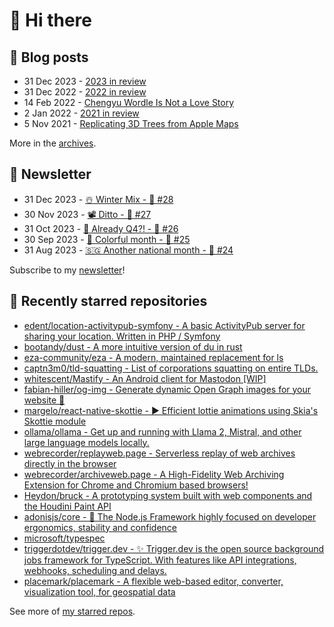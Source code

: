 # 👋 Hi there

## 📝 Blog posts

<!-- feed start -->
- 31 Dec 2023 - [2023 in review](https://cheeaun.com/blog/2023/12/2023-in-review/)
- 31 Dec 2022 - [2022 in review](https://cheeaun.com/blog/2022/12/2022-in-review/)
- 14 Feb 2022 - [Chengyu Wordle Is Not a Love Story](https://cheeaun.com/blog/2022/02/chengyu-wordle-is-not-a-love-story/)
- 2 Jan 2022 - [2021 in review](https://cheeaun.com/blog/2022/01/2021-in-review/)
- 5 Nov 2021 - [Replicating 3D Trees from Apple Maps](https://cheeaun.com/blog/2021/11/replicating-3d-trees-apple-maps/)
<!-- feed end -->

More in the [archives](https://cheeaun.com/blog/archives/).

## 📰 Newsletter

<!-- newsletter start -->
- 31 Dec 2023 - [☃️ Winter Mix - 🥫 #28](https://cheeaun.substack.com/p/winter-mix-28)
- 30 Nov 2023 - [📽️ Ditto - 🥫 #27](https://cheeaun.substack.com/p/ditto-27)
- 31 Oct 2023 - [🫣 Already Q4?! - 🥫 #26](https://cheeaun.substack.com/p/already-q4-26)
- 30 Sep 2023 - [🎨 Colorful month - 🥫 #25](https://cheeaun.substack.com/p/colorful-month-25)
- 31 Aug 2023 - [🇸🇬 Another national month - 🥫 #24](https://cheeaun.substack.com/p/another-national-month-24)
<!-- newsletter end -->

Subscribe to my [newsletter](https://cheeaun.substack.com/)!

## 🌟 Recently starred repositories

<!-- starred repos start -->
- [edent/location-activitypub-symfony - A basic ActivityPub server for sharing your location. Written in PHP / Symfony](https://github.com/edent/location-activitypub-symfony)
- [bootandy/dust - A more intuitive version of du in rust](https://github.com/bootandy/dust)
- [eza-community/eza - A modern, maintained replacement for ls](https://github.com/eza-community/eza)
- [captn3m0/tld-squatting - List of corporations squatting on entire TLDs.](https://github.com/captn3m0/tld-squatting)
- [whitescent/Mastify - An Android client for Mastodon [WIP]](https://github.com/whitescent/Mastify)
- [fabian-hiller/og-img - Generate dynamic Open Graph images for your website 🌠](https://github.com/fabian-hiller/og-img)
- [margelo/react-native-skottie - ▶️ Efficient lottie animations using Skia's Skottie module](https://github.com/margelo/react-native-skottie)
- [ollama/ollama - Get up and running with Llama 2, Mistral, and other large language models locally.](https://github.com/ollama/ollama)
- [webrecorder/replayweb.page - Serverless replay of web archives directly in the browser](https://github.com/webrecorder/replayweb.page)
- [webrecorder/archiveweb.page - A High-Fidelity Web Archiving Extension for Chrome and Chromium based browsers!](https://github.com/webrecorder/archiveweb.page)
- [Heydon/bruck - A prototyping system built with web components and the Houdini Paint API](https://github.com/Heydon/bruck)
- [adonisjs/core - 🚀 The Node.js Framework highly focused on developer ergonomics, stability and confidence](https://github.com/adonisjs/core)
- [microsoft/typespec](https://github.com/microsoft/typespec)
- [triggerdotdev/trigger.dev - ✨ Trigger.dev is the open source background jobs framework for TypeScript. With features like API integrations, webhooks, scheduling and delays.](https://github.com/triggerdotdev/trigger.dev)
- [placemark/placemark - A flexible web-based editor, converter, visualization tool, for geospatial data](https://github.com/placemark/placemark)
<!-- starred repos end -->

See more of [my starred repos](https://github.com/stars/cheeaun/).

